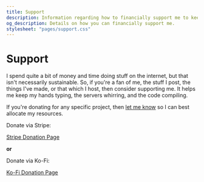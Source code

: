 ```yaml
---
title: Support
description: Information regarding how to financially support me to keep servers running and projects growing. Support my open source development, hosting, and content creation.
og_description: Details on how you can financially support me.
stylesheet: "pages/support.css"
---
```


<h1 class="section" data-pagefind-filter="Content Type:Page">Support</h1>

<div class="readable-width">

I spend quite a bit of money and time doing stuff on the internet, but that isn't necessarily sustainable. So, if you're a fan of me, the stuff I post, the things I've made, or that which I host, then consider supporting me. It helps me keep my hands typing, the servers whirring, and the code compiling.

If you're donating for any specific project, then [let me know](/contact) so I can best allocate my resources.

<script async src="https://js.stripe.com/v3/buy-button.js"></script>

<div id="donation-cards">
<div>
    <p>Donate via Stripe:</p>
    <stripe-buy-button
      id="stripe-card"
      buy-button-id="buy_btn_1Qh1LFDhfmOVSSxcKIN5bmfd"
      publishable-key="pk_live_51OEoETDhfmOVSSxcCCuvDwDe4XZufPgC1HQi1FlZbYrZKBU4p2HV7wYmf52f5h2WHYhI9KKPFnL8OXxtf1MEa3tk00N8cxz2Qg">
    </stripe-buy-button>
    <noscript>
        <a href="https://buy.stripe.com/14kcMXdBzfDMgDK9AA" id="stripe-button">Stripe Donation Page</a>
    </noscript>
</div>

<strong>or</strong>

<div>
    <p>Donate via Ko-Fi:</p>
    <iframe id='kofiframe' src='https://ko-fi.com/valence/?hidefeed=true&widget=true&embed=true&preview=true' title='valence'></iframe>
    <noscript>
        <style>#kofiframe{display:none}</style>
        <a href="https://ko-fi.com/valence" id="kofi-button">Ko-Fi Donation Page</a>
    </noscript>
</div>
</div>
</div>

</div>
